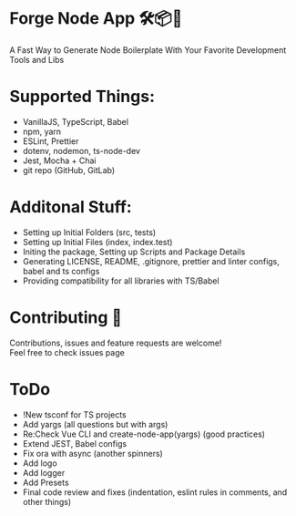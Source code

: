 # Forge Node App 🛠📦🎊

A Fast Way to Generate Node Boilerplate With Your Favorite Development Tools and Libs <br>

# Supported Things:
- VanillaJS, TypeScript, Babel
- npm, yarn
- ESLint, Prettier
- dotenv, nodemon, ts-node-dev
- Jest, Mocha + Chai
- git repo (GitHub, GitLab)

# Additonal Stuff:
- Setting up Initial Folders (src, tests)
- Setting up Initial Files (index, index.test)
- Initing the package, Setting up Scripts and Package Details
- Generating LICENSE, README, .gitignore, prettier and linter configs, babel and ts configs
- Providing compatibility for all libraries with TS/Babel 

# Contributing 🤝
Contributions, issues and feature requests are welcome! <br>
Feel free to check issues page

# ToDo
- !New tsconf for TS projects
- Add yargs (all questions but with args)
- Re:Check Vue CLI and create-node-app(yargs) (good practices)
- Extend JEST, Babel configs
- Fix ora with async (another spinners)
- Add logo
- Add logger
- Add Presets
- Final code review and fixes (indentation, eslint rules in comments, and other things)